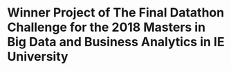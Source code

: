 #  Winner Project of The Final Datathon Challenge for the 2018 Masters in Big Data and Business Analytics in IE University
